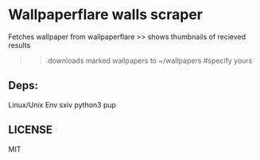 # Wallpaperflare walls scraper

Fetches wallpaper from wallpaperflare >> shows thumbnails of recieved results
>> downloads marked wallpapers to ~/wallpapers #specify yours

## Deps:
Linux/Unix Env
sxiv
python3
pup

## LICENSE
MIT
